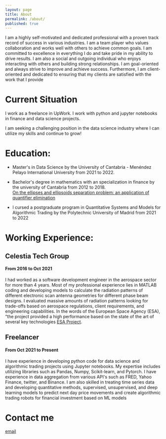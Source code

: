 ```yaml
---
layout: page
title: About
permalink: /about/
published: true
---
```


I am a highly self-motivated and dedicated professional with a proven track record of success in various industries. I am a team player who values collaboration and works well with others to achieve common goals. I am committed to excellence in everything I do and take pride in my ability to drive results. I am also a social and outgoing individual who enjoys interacting with others and building strong relationships. I am goal-oriented and always strive to improve and achieve success. Furthermore, I am client-oriented and dedicated to ensuring that my clients are satisfied with the work that I provide

# Current Situation

I work as a freelance in UpWork. I work with python and jupyter notebooks in finance and data science projects.

I am seeking a challenging position in the data science industry where I can utilize my skills and continue to grow!

# Education: 

 - Master's in Data Science by the University of Cantabria - Menéndez Pelayo International University from 2021 to 2022.

- Bachelor's degree in mathematics with an specialization in finance by the university of Cantabria from 2012 to 2018.\
[On the ellipses and ellipsoids separation problem: an application of
quantifier elimination](https://repositorio.unican.es/xmlui/bitstream/handle/10902/15655/Calatayud%20Pelayo%20Pablo.pdf?sequence=1&isAllowed=y)

- I cursed a postgraduate program in Quantitative Systems and Models for Algorithmic Trading by the Polytechnic University of Madrid from 2021 to 2022

# Working Experience:

## Celestia Tech Group
#### From 2016 to Oct 2021
I had worked as a software development engineer in the aerospace sector for more than 4 years. Most of my professional experience lies in MATLAB coding and developing models to calculate the radiation patterns of different electronic scan antenna geometries for different phase beam designs. I evaluated massive amounts of radiation patterns looking for trade-offs based on aerospace regulations, client requirements, and engineering capabilities. In the words of the European Space Agency (ESA), “the project provided a high performance based on the state of the art of several key technologies [ESA Project](https://artes.esa.int/projects/escan).


## Freelancer
#### From Oct 2021 to Present
I have experience in developing python code for data science and algorithmic trading projects using Jupyter notebooks. My expertise includes utilizing libraries such as Pandas, Numpy, Scikit-learn, and Pytorch. I have experience in data aggregation from various API's such as FRED, Yahoo Finance, twitter, and Binance. I am also skilled in treating time series data and developing quantitative methods, supervised, unsupervised, and deep learning models to predict next day price movements and create algorithmic trading robots for financial investment based on ML models


# Contact me

[email](mailto:pablocalatayudpelayo@gmail.com)
